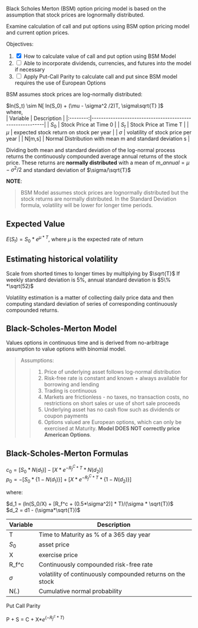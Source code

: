 Black Scholes Merton (BSM) option pricing model is based on the assumption that stock prices are lognormally distributed.

Examine calculation of call and put options using BSM option pricing model and current option prices.

Objectives:

1. <input type="checkbox" checked /> How to calculate value of call and put option using BSM Model
2. <input type="checkbox"/> Able to incorporate dividends, currencies, and futures into the model if necessary
3. <input type="checkbox" /> Apply Put-Call Parity to calculate call and put since BSM model requires the use of European Options

BSM assumes stock prices are log-normally distributed:

$ln(S_t) \sim N[ ln(S_0) + (\mu - \sigma^2 /2)T, \sigma\sqrt{T} ]$  
where,  
| Variable | Description |
|:--------:|----------------------------------------------------------|
| $S_0$ | Stock Price at Time 0 |
| $S_t$ | Stock Price at Time T |
| $\mu$ | expected stock return on stock per year |
| $\sigma$ | volatility of stock price per year |
| N[m,s] | Normal Distribution with mean m and standard deviation s |

Dividing both mean and standard deviation of the log-normal process returns the continuously compounded average annual returns of the stock price. These returns are **normally distributed** with a mean of $m\_annual = \mu - \sigma^2/2$ and standard deviation of $\sigma/\sqrt{T}$

**NOTE**:

> BSM Model assumes stock prices are lognormally distributed but the stock returns are normally distributed. In the Standard Deviation formula, volatility will be lower for longer time periods.

## Expected Value

$E(S_t) = S_0*e^{\mu*T}$, where $\mu$ is the expected rate of return

## Estimating historical volatility

Scale from shorted times to longer times by multiplying by $\sqrt{T}$
If weekly standard deviation is 5%, annual standard deviation is $5\% *\sqrt(52)$

Volatility estimation is a matter of collecting daily price data and then computing standard deviation of series of corresponding continuously compounded returns.

## Black-Scholes-Merton Model

Values options in continuous time and is derived from no-arbitrage assumption to value options with binomial model.

> Assumptions:
>
> > 1. Price of underlying asset follows log-normal distribution
> > 2. Risk-free rate is constant and known + always available for borrowing and lending
> > 3. Trading is continuous
> > 4. Markets are frictionless - no taxes, no transaction costs, no restrictions on short sales or use of short sale proceeds
> > 5. Underlying asset has no cash flow such as dividends or coupon payments
> > 6. Options valued are European options, which can only be exercised at Maturity. **Model DOES NOT correctly price American Options**.

## Black-Scholes-Merton Formulas

$c_0 = [ S_0 * N(d_1) ] - [X * e^{-R_f^C * T} * N(d_2)]$  
$p_0 = -[S_0 * \{1 - N(d_1)\}] + [X * e^{-R_f^C * T} * \{1 - N(d_2)\}]$

where:

$d_1 = (ln(S_0/X) + [R_f^c + (0.5*\sigma^2)] * T)/(\sigma * \sqrt{T})$  
$d_2 = d1 - (\sigma*\sqrt{T})$

| Variable | Description                                                |
| -------- | ---------------------------------------------------------- |
| T        | Time to Maturity as % of a 365 day year                    |
| $S_0$    | asset price                                                |
| X        | exercise price                                             |
| R_f^c    | Continuously compounded risk-free rate                     |
| $\sigma$ | volatility of continuously compounded returns on the stock |
| N(.)     | Cumulative normal probability                              |

Put Call Parity

P + S = C + X*$e^(-R_f^c * T)$
